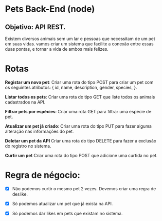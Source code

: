 # Pets Back-End (node)

## Objetivo: API REST.
  Existem diversos animais sem um lar e pessoas que necessitam de um pet em suas vidas.
  vamos criar um sistema que facilite a conexão entre essas duas pontas, e tornar a vida de ambos mais felizes.

# Rotas

**Registar um novo pet**: Criar uma rota do tipo POST para criar um pet com os seguintes atributos:
{ id, name, description, gender, species, }.

**Listar todos os pets**: Criar uma rota do tipo GET que liste todos os animais cadastrados na API.

**Filtrar pets por espécies**: Criar uma rota GET para filtrar uma espécie de pet. 

**Atualizar um pet já criado**: Criar uma rota do tipo PUT para fazer alguma alteração nas informações do pet.

**Deletar um pet da API** Criar uma rota do tipo DELETE para fazer a exclusão do registro no sistema.

**Curtir um pet** Criar uma rota do tipo POST que adicione uma curtida no pet.

# Regra de négocio:

  -[x] Não podemos curtir o mesmo pet 2 vezes. Devemos criar uma regra de deslike.
       
  -[x] Só podemos atualizar um pet que já exista na API.

  -[x] Só podemos dar likes em pets que existam no sistema.